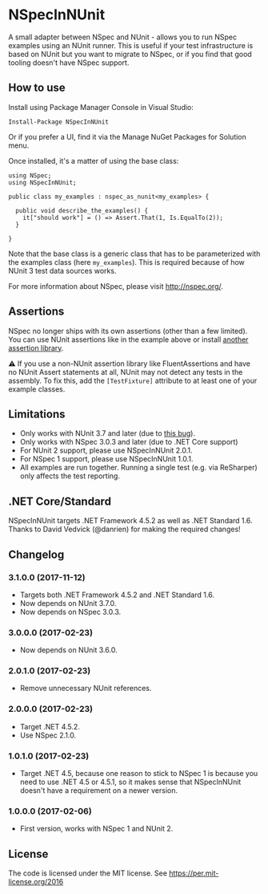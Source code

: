 # NSpecInNUnit

A small adapter between NSpec and NUnit - allows you to run NSpec examples using an NUnit runner.
This is useful if your test infrastructure is based on NUnit but you want to migrate to NSpec, or
if you find that good tooling doesn't have NSpec support.

## How to use

Install using Package Manager Console in Visual Studio:

    Install-Package NSpecInNUnit

Or if you prefer a UI, find it via the Manage NuGet Packages for Solution menu.

Once installed, it's a matter of using the base class:

    using NSpec;
    using NSpecInNUnit;

    public class my_examples : nspec_as_nunit<my_examples> {

      public void describe_the_examples() {
        it["should work"] = () => Assert.That(1, Is.EqualTo(2));
      }

    }

Note that the base class is a generic class that has to be parameterized with the examples
class (here `my_examples`). This is required because of how NUnit 3 test data sources works.

For more information about NSpec, please visit http://nspec.org/.

## Assertions

NSpec no longer ships with its own assertions (other than a few limited). You can use NUnit 
assertions like in the example above or install [another assertion library](http://nspec.org/#assertions).

&#x26a0; If you use a non-NUnit assertion library like FluentAssertions and have no NUnit Assert statements
at all, NUnit may not detect any tests in the assembly. To fix this, add the `[TestFixture]` attribute
to at least one of your example classes.

## Limitations

* Only works with NUnit 3.7 and later (due to [this bug](https://github.com/nunit/nunit/issues/2052)).
* Only works with NSpec 3.0.3 and later (due to .NET Core support)
* For NUnit 2 support, please use NSpecInNUnit 2.0.1.
* For NSpec 1 support, please use NSpecInNUnit 1.0.1.
* All examples are run together. Running a single test (e.g. via ReSharper) only affects
  the test reporting.

## .NET Core/Standard

NSpecInNUnit targets .NET Framework 4.5.2 as well as .NET Standard 1.6.
Thanks to David Vedvick (@danrien) for making the required changes!

## Changelog

### 3.1.0.0 (2017-11-12)

* Targets both .NET Framework 4.5.2 and .NET Standard 1.6.
* Now depends on NUnit 3.7.0.
* Now depends on NSpec 3.0.3.

### 3.0.0.0 (2017-02-23)

* Now depends on NUnit 3.6.0.

### 2.0.1.0 (2017-02-23)

* Remove unnecessary NUnit references.

### 2.0.0.0 (2017-02-23)

* Target .NET 4.5.2.
* Use NSpec 2.1.0.

### 1.0.1.0 (2017-02-23)

* Target .NET 4.5, because one reason to stick to NSpec 1 is because you need to
  use .NET 4.5 or 4.5.1, so it makes sense that NSpecInNUnit doesn't have a
  requirement on a newer version.

### 1.0.0.0 (2017-02-06)

* First version, works with NSpec 1 and NUnit 2.

## License

The code is licensed under the MIT license. See https://per.mit-license.org/2016
